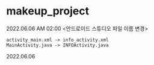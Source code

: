 # makeup_project

2022.06.06 AM 02:00 <안드로이드 스튜디오 파일 이름 변경>
```
activity_main.xml -> info_activity.xml
MainActivity.java -> INFOActivity.java
```

2022.06.06
